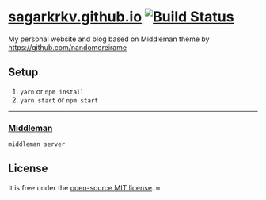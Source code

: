 # [sagarkrkv.github.io](http://sagarkrkv.github.io/) [![Build Status](https://travis-ci.org/nandomoreirame/nandomoreirame.github.io.svg?branch=source)](https://travis-ci.org/nandomoreirame/nandomoreirame.github.io)



My personal website and blog based on Middleman theme by https://github.com/nandomoreirame


## Setup ##

1. `yarn` or `npm install`
2. `yarn start` or `npm start`

---

### [Middleman](https://middlemanapp.com/) ###

```
middleman server
```

## License ##

It is free under the [open-source MIT license](/LICENSE).
n
